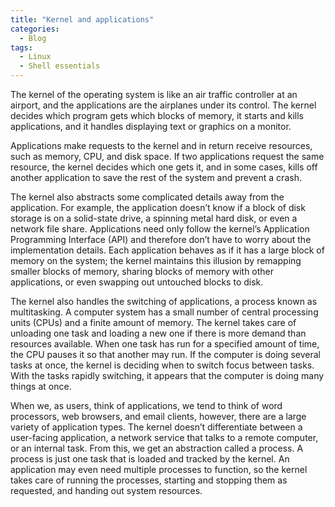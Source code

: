 ```yaml
---
title: "Kernel and applications"
categories:
  - Blog
tags:
  - Linux
  - Shell essentials
---
```


The kernel of the operating system is like an air traffic controller at an airport, and the applications are the airplanes under its control. The kernel decides which program gets which blocks of memory, it starts and kills applications, and it handles displaying text or graphics on a monitor.

Applications make requests to the kernel and in return receive resources, such as memory, CPU, and disk space. If two applications request the same resource, the kernel decides which one gets it, and in some cases, kills off another application to save the rest of the system and prevent a crash.

The kernel also abstracts some complicated details away from the application. For example, the application doesn’t know if a block of disk storage is on a solid-state drive, a spinning metal hard disk, or even a network file share. Applications need only follow the kernel’s Application Programming Interface (API) and therefore don’t have to worry about the implementation details. Each application behaves as if it has a large block of memory on the system; the kernel maintains this illusion by remapping smaller blocks of memory, sharing blocks of memory with other applications, or even swapping out untouched blocks to disk.

The kernel also handles the switching of applications, a process known as multitasking. A computer system has a small number of central processing units (CPUs) and a finite amount of memory. The kernel takes care of unloading one task and loading a new one if there is more demand than resources available. When one task has run for a specified amount of time, the CPU pauses it so that another may run. If the computer is doing several tasks at once, the kernel is deciding when to switch focus between tasks. With the tasks rapidly switching, it appears that the computer is doing many things at once.

When we, as users, think of applications, we tend to think of word processors, web browsers, and email clients, however, there are a large variety of application types. The kernel doesn’t differentiate between a user-facing application, a network service that talks to a remote computer, or an internal task. From this, we get an abstraction called a process. A process is just one task that is loaded and tracked by the kernel. An application may even need multiple processes to function, so the kernel takes care of running the processes, starting and stopping them as requested, and handing out system resources.